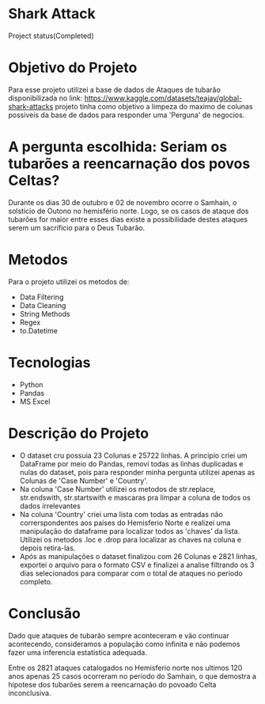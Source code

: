 # Shark Attack

  Project status(Completed)

# Objetivo do Projeto

  Para esse projeto utilizei a base de dados de Ataques de tubarão disponibilizada no link: https://www.kaggle.com/datasets/teajay/global-shark-attacks 
  projeto tinha como objetivo a limpeza do maximo de colunas possiveis da base de dados para responder uma 'Perguna' de negocios.
  
# A pergunta escolhida: Seriam os tubarões a reencarnação dos povos Celtas?
  
  Durante os dias 30 de outubro e 02 de novembro ocorre o Samhain, o solsticio de Outono no hemisfério norte. Logo, se os casos de ataque dos tubarões 
  for maior entre esses dias existe a possibilidade destes ataques serem um sacrificio para o Deus Tubarão. 
  
# Metodos

  Para o projeto utilizei os metodos de:
  - Data Filtering
  - Data Cleaning
  - String Methods
  - Regex
  - to.Datetime 
 
# Tecnologias 

  - Python
  - Pandas
  - MS Excel
  
# Descrição do Projeto

  - O dataset cru possuia 23 Colunas e 25722 linhas. A principio criei um DataFrame por meio do Pandas, removi todas as linhas duplicadas e nulas do dataset, pois para responder minha pergunta utilizei apenas as Colunas de 'Case Number' e 'Country'.
  - Na coluna 'Case Number' utilizei os metodos de str.replace, str.endswith, str.startswith e mascaras pra limpar a coluna de todos os dados irrelevantes
  - Na coluna 'Country' criei uma lista com todas as entradas não correrspondentes aos países do Hemisferio Norte e realizei uma manipulação do dataframe para localizar todos as 'chaves' da lista. Utilizei os metodos .loc e .drop para localizar as chaves na coluna e depois retira-las.
  - Após as manipulações o dataset finalizou com 26 Colunas e 2821 linhas, exportei o arquivo para o formato CSV e finalizei a analise filtrando os 3 dias selecionados para comparar com o total de ataques no periodo completo.

# Conclusão

Dado que ataques de tubarão sempre aconteceram e vão continuar acontecendo, consideramos a população como infinita e não podemos fazer uma inferencia estatistica adequada.

Entre os 2821 ataques catalogados no Hemisferio norte nos ultimos 120 anos apenas 25 casos ocorreram no periodo do Samhain, o que demostra a hipotese dos tubarões serem a reencarnação do povoado Celta inconclusiva. 
  
  
